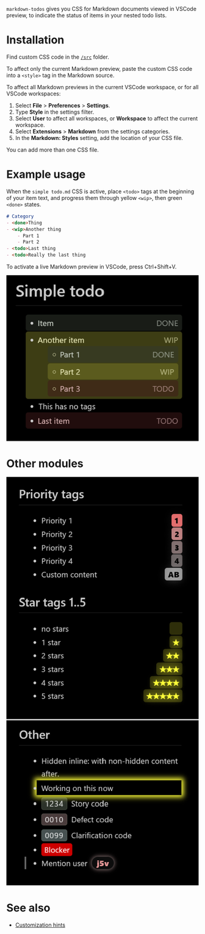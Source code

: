 `markdown-todos` gives you CSS for Markdown documents viewed in VSCode preview, to indicate the status of items in your nested todo lists.

# Installation

Find custom CSS code in the [`/src`](/src) folder.

To affect only the current Markdown preview, paste the custom CSS code into a `<style>` tag in the Markdown source.

To affect all Markdown previews in the current VSCode workspace, or for all VSCode workspaces:
1. Select **File** > **Preferences** > **Settings**.
2. Type **Style** in the settings filter.
3. Select **User** to affect all workspaces, or **Workspace** to affect the current workspace.
4. Select **Extensions** > **Markdown** from the settings categories.
5. In the **Markdown: Styles** setting, add the location of your CSS file.

You can add more than one CSS file.


# Example usage

When the `simple todo.md` CSS is active, place `<todo>` tags at the beginning of your item text, and progress them through yellow `<wip>`, then green `<done>` states.

```Markdown
# Category
- <done>Thing
- <wip>Another thing
	- Part 1
	- Part 2
- <todo>Last thing
- <todo>Really the last thing
```

To activate a live Markdown preview in VSCode, press Ctrl+Shift+V.

![A nested todo list, where each item has a background styled to match the state of the item. All done items are dark green, all work-in-progress items are yellow, and all todo items are dark red. Each item also contains extra text from the CSS, with the word "DONE", "WIP", or "TODO", which might be read by a screen reader.](docs/assets/simple-todo.png)


# Other modules
![](docs/assets/priority-and-stars.png)
![](docs/assets/other.png)


# See also

* [Customization hints](docs/customization-hints.md)
